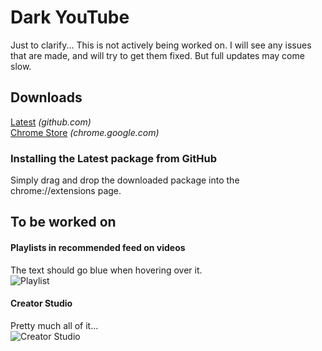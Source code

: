 # Dark YouTube
Just to clarify... This is not actively being worked on. I will see any issues that are made, and will try to get them fixed. But full updates may come slow.

## Downloads
[Latest](https://github.com/XDRosenheim/ChromeExtension/releases/latest) *(github.com)*  
[Chrome Store](https://chrome.google.com/webstore/detail/dark-youtube/gaeammehabgmnondoclpkfckhocmgjgg) *(chrome.google.com)*

### Installing the Latest package from GitHub
Simply drag and drop the downloaded package into the chrome://extensions page.

## To be worked on

#### Playlists in recommended feed on videos
The text should go blue when hovering over it.  
![Playlist](https://i.gyazo.com/3de8b098580925ae27ecd08d5f872cea.gif)

#### Creator Studio
Pretty much all of it...  
![Creator Studio](https://i.gyazo.com/d3823e7e229ed29eeb2e1a1e625394b2.png)
